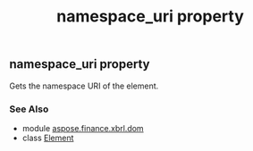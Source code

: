 ﻿---
title: namespace_uri property
second_title: Aspose.Finance for Python via .NET API References
description: 
type: docs
weight: 280
url: /python-net/aspose.finance.xbrl.dom/element/namespace_uri/
is_root: false
---

## namespace_uri property


Gets the namespace URI of the element.

### See Also
* module [aspose.finance.xbrl.dom](../../)
* class [Element](/finance/python-net/aspose.finance.xbrl.dom/element)
